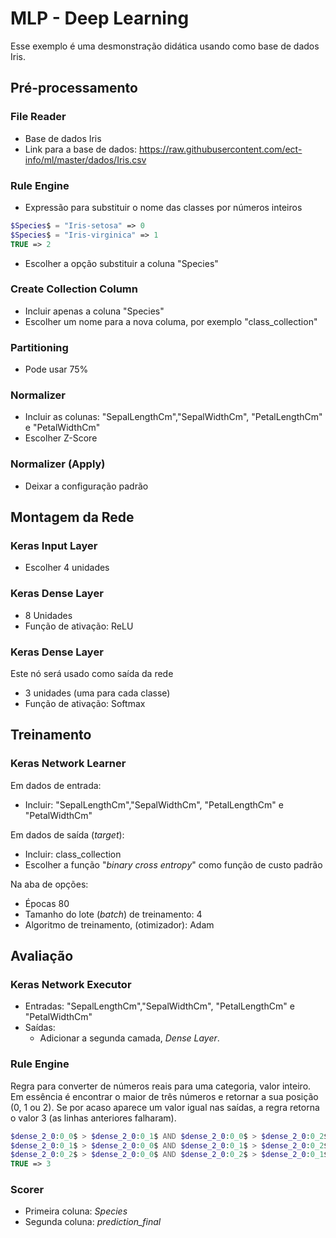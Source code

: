 # MLP - Deep Learning 

Esse exemplo é uma desmonstração didática usando como base de dados Iris. 


## Pré-processamento 

### File Reader 
* Base de dados Iris 
* Link para a base de dados: https://raw.githubusercontent.com/ect-info/ml/master/dados/Iris.csv 

### Rule Engine 
* Expressão para substituir o nome das classes por números inteiros 
```php
$Species$ = "Iris-setosa" => 0 
$Species$ = "Iris-virginica" => 1 
TRUE => 2
```
* Escolher a opção substituir a coluna "Species" 

### Create Collection Column 
* Incluir apenas a coluna "Species" 
* Escolher um nome para a nova columa, por exemplo "class_collection"

### Partitioning 
* Pode usar 75% 

### Normalizer 
* Incluir as colunas: "SepalLengthCm","SepalWidthCm", "PetalLengthCm" e "PetalWidthCm" 
* Escolher Z-Score 

### Normalizer (Apply)
* Deixar a configuração padrão 

## Montagem da Rede 

### Keras Input Layer
* Escolher 4 unidades 

### Keras Dense Layer 
* 8 Unidades 
* Função de ativação: ReLU

### Keras Dense Layer 
Este nó será usado como saída da rede 
* 3 unidades (uma para cada classe)
* Função de ativação: Softmax 

## Treinamento 

### Keras Network Learner 
Em dados de entrada:
* Incluir: "SepalLengthCm","SepalWidthCm", "PetalLengthCm" e "PetalWidthCm" 

Em dados de saída (_target_): 
* Incluir: class_collection 
* Escolher a função "_binary cross entropy_" como função de custo padrão  

Na aba de opções: 
* Épocas 80 
* Tamanho do lote (_batch_) de treinamento: 4 
* Algoritmo de treinamento, (otimizador): Adam  

## Avaliação 

### Keras Network Executor 
* Entradas: "SepalLengthCm","SepalWidthCm", "PetalLengthCm" e "PetalWidthCm" 
* Saídas: 
  * Adicionar a segunda camada, _Dense Layer_. 

### Rule Engine 
Regra para converter de números reais para uma categoria, valor inteiro. Em essência é encontrar o maior de três números e retornar a sua posição (0, 1 ou 2). Se por acaso aparece um valor igual nas saídas, a regra retorna o valor 3 (as linhas anteriores falharam). 
```php
$dense_2_0:0_0$ > $dense_2_0:0_1$ AND $dense_2_0:0_0$ > $dense_2_0:0_2$ => 0 
$dense_2_0:0_1$ > $dense_2_0:0_0$ AND $dense_2_0:0_1$ > $dense_2_0:0_2$ => 1 
$dense_2_0:0_2$ > $dense_2_0:0_0$ AND $dense_2_0:0_2$ > $dense_2_0:0_1$ => 2 
TRUE => 3
```

### Scorer 
* Primeira coluna: _Species_  
* Segunda coluna: *prediction_final*